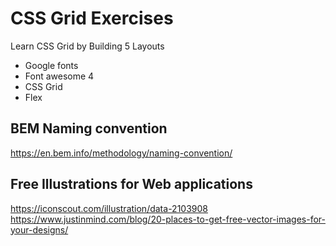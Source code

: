 # CSS Grid Exercises

Learn CSS Grid by Building 5 Layouts

- Google fonts
- Font awesome 4
- CSS Grid
- Flex

## BEM Naming convention

<https://en.bem.info/methodology/naming-convention/>

## Free Illustrations for Web applications

<https://iconscout.com/illustration/data-2103908>
<https://www.justinmind.com/blog/20-places-to-get-free-vector-images-for-your-designs/>
